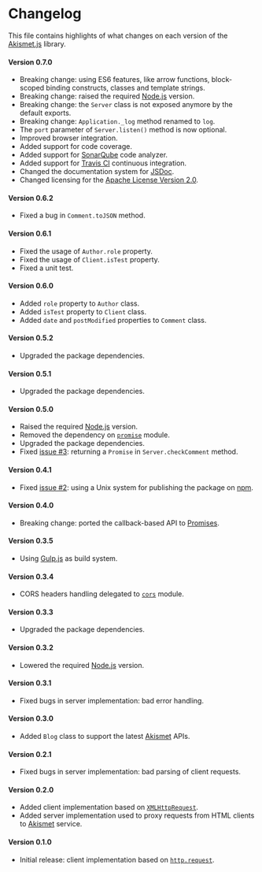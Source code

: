 # Changelog
This file contains highlights of what changes on each version of the [Akismet.js](https://github.com/cedx/akismet.js) library.

#### Version 0.7.0
- Breaking change: using ES6 features, like arrow functions, block-scoped binding constructs, classes and template strings.
- Breaking change: raised the required [Node.js](http://nodejs.org) version.
- Breaking change: the `Server` class is not exposed anymore by the default exports.
- Breaking change: `Application._log` method renamed to `log`.
- The `port` parameter of `Server.listen()` method is now optional.
- Improved browser integration.
- Added support for code coverage.
- Added support for [SonarQube](http://www.sonarqube.org) code analyzer.
- Added support for [Travis CI](https://travis-ci.org) continuous integration.
- Changed the documentation system for [JSDoc](http://usejsdoc.org).
- Changed licensing for the [Apache License Version 2.0](http://www.apache.org/licenses/LICENSE-2.0).

#### Version 0.6.2
- Fixed a bug in `Comment.toJSON` method.

#### Version 0.6.1
- Fixed the usage of `Author.role` property.
- Fixed the usage of `Client.isTest` property.
- Fixed a unit test.

#### Version 0.6.0
- Added `role` property to `Author` class.
- Added `isTest` property to `Client` class.
- Added `date` and `postModified` properties to `Comment` class.

#### Version 0.5.2
- Upgraded the package dependencies.

#### Version 0.5.1
- Upgraded the package dependencies.

#### Version 0.5.0
- Raised the required [Node.js](http://nodejs.org) version.
- Removed the dependency on [`promise`](https://www.npmjs.com/package/promise) module.
- Upgraded the package dependencies.
- Fixed [issue #3](https://github.com/cedx/akismet.js/issues/3): returning a `Promise` in `Server.checkComment` method.

#### Version 0.4.1
- Fixed [issue #2](https://github.com/cedx/akismet.js/issues/2): using a Unix system for publishing the package on [npm](https://www.npmjs.com).

#### Version 0.4.0
- Breaking change: ported the callback-based API to [Promises](https://developer.mozilla.org/en-US/docs/Web/JavaScript/Reference/Global_Objects/Promise).

#### Version 0.3.5
- Using [Gulp.js](http://gulpjs.com) as build system.

#### Version 0.3.4
- CORS headers handling delegated to [`cors`](https://www.npmjs.com/package/cors) module.

#### Version 0.3.3
- Upgraded the package dependencies.

#### Version 0.3.2
- Lowered the required [Node.js](http://nodejs.org) version.

#### Version 0.3.1
- Fixed bugs in server implementation: bad error handling.

#### Version 0.3.0
- Added `Blog` class to support the latest [Akismet](https://akismet.com) APIs.

#### Version 0.2.1
- Fixed bugs in server implementation: bad parsing of client requests.

#### Version 0.2.0
- Added client implementation based on [`XMLHttpRequest`](https://developer.mozilla.org/en-US/docs/Web/API/XMLHttpRequest).
- Added server implementation used to proxy requests from HTML clients to [Akismet](https://akismet.com) service.

#### Version 0.1.0
- Initial release: client implementation based on [`http.request`](http://nodejs.org/api/http.html#http_http_request_options_callback).
